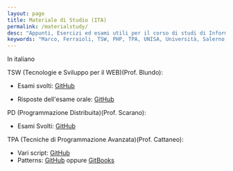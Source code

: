 ```yaml
---
layout: page
title: Materiale di Studio (ITA)
permalink: /materialstudy/
desc: "Appunti, Esercizi ed esami utili per il corso di studi di Informatica della facoltà di Scienze, UNISA, Università degli Studi di Salerno"
keywords: "Marco, Ferraioli, TSW, PHP, TPA, UNISA, Università, Salerno, PD, Blundo, Scarano, Cattaneo, RMI, Java, Esami, Esame, Orale, Prove, Svolte"
---
```


In italiano


TSW (Tecnologie e Sviluppo per il WEB)(Prof. Blundo):

+	Esami svolti: [GitHub](https://github.com/paranoiasystem/tsw-blundo-esami-scritti-svolti)

+	Risposte dell'esame orale: [GitHub](https://github.com/paranoiasystem/Orale-TSW)


PD (Programmazione Distribuita)(Prof. Scarano):

+	Esami Svolti: [GitHub](https://github.com/paranoiasystem/Java-RMI-projects)


TPA (Tecniche di Programmazione Avanzata)(Prof. Cattaneo):

+	Vari script: [GitHub](https://github.com/paranoiasystem/TPA)
+	Patterns: [GitHub](https://github.com/paranoiasystem/Patterns) oppure [GitBooks](https://paranoiasystem.gitbooks.io/patterns//)
